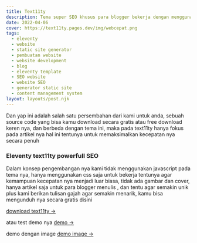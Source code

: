 ```yaml
---
title: Text11ty 
description: Tema super SEO khusus para blogger bekerja dengan menggunakan text11ty.
date: 2022-04-06
cover: https://text11ty.pages.dev/img/webcepat.png
tags:
  - eleventy
  - website
  - static site generator
  - pembuatan website
  - website development
  - blog
  - eleventy template
  - SEO website
  - website SEO
  - generator static site
  - content management system
layout: layouts/post.njk
---
```


Dan yap ini adalah salah satu persembahan dari kami untuk anda, sebuah source code yang bisa kamu download secara gratis atau free download keren nya, dan berbeda dengan tema ini, maka pada text11ty hanya fokus pada artikel nya hal ini tentunya untuk memaksimalkan kecepatan nya secara penuh

### Eleventy text11ty powerfull SEO

Dalam konsep pengembangan nya kami tidak menggunakan javascript pada tema nya, hanya menggunakan css saja untuk bekerja tentunya agar kemampuan kecepatan nya menjadi luar biasa, tidak ada gambar dan cover, hanya artikel saja untuk para blogger menulis , dan tentu agar semakin unik plus kami berikan tulisan gajah agar semakin menarik, kamu bisa mengunduh nya secara gratis disini

[download text11ty →](https://github.com/mesinkasir/text11ty)

atau test demo nya [demo →](https://text11ty.pages.dev/)

demo dengan image [demo image →](https://eleventy.web.app/)
